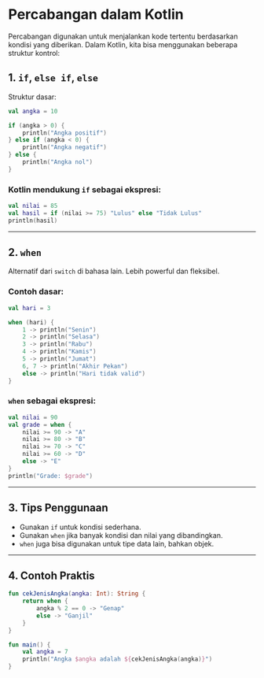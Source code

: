 
# Percabangan dalam Kotlin

Percabangan digunakan untuk menjalankan kode tertentu berdasarkan kondisi yang diberikan. Dalam Kotlin, kita bisa menggunakan beberapa struktur kontrol:

## 1. `if`, `else if`, `else`

Struktur dasar:

```kotlin
val angka = 10

if (angka > 0) {
    println("Angka positif")
} else if (angka < 0) {
    println("Angka negatif")
} else {
    println("Angka nol")
}
```

### Kotlin mendukung `if` sebagai ekspresi:

```kotlin
val nilai = 85
val hasil = if (nilai >= 75) "Lulus" else "Tidak Lulus"
println(hasil)
```

---

## 2. `when`

Alternatif dari `switch` di bahasa lain. Lebih powerful dan fleksibel.

### Contoh dasar:

```kotlin
val hari = 3

when (hari) {
    1 -> println("Senin")
    2 -> println("Selasa")
    3 -> println("Rabu")
    4 -> println("Kamis")
    5 -> println("Jumat")
    6, 7 -> println("Akhir Pekan")
    else -> println("Hari tidak valid")
}
```

### `when` sebagai ekspresi:

```kotlin
val nilai = 90
val grade = when {
    nilai >= 90 -> "A"
    nilai >= 80 -> "B"
    nilai >= 70 -> "C"
    nilai >= 60 -> "D"
    else -> "E"
}
println("Grade: $grade")
```

---

## 3. Tips Penggunaan

* Gunakan `if` untuk kondisi sederhana.
* Gunakan `when` jika banyak kondisi dan nilai yang dibandingkan.
* `when` juga bisa digunakan untuk tipe data lain, bahkan objek.

---

## 4. Contoh Praktis

```kotlin
fun cekJenisAngka(angka: Int): String {
    return when {
        angka % 2 == 0 -> "Genap"
        else -> "Ganjil"
    }
}

fun main() {
    val angka = 7
    println("Angka $angka adalah ${cekJenisAngka(angka)}")
}
```

